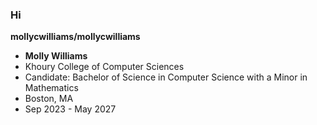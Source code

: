 ### Hi 

**mollycwilliams/mollycwilliams** 


+ **Molly Williams**
+ Khoury College of Computer Sciences
+ Candidate: Bachelor of Science in Computer Science with a Minor in Mathematics
+ Boston, MA
+ Sep 2023 - May 2027
